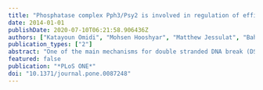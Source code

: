 ```yaml
---
title: "Phosphatase complex Pph3/Psy2 is involved in regulation of efficient non-homologous end-joining pathway in the yeast Saccharomyces cerevisiae."
date: 2014-01-01
publishDate: 2020-07-10T06:21:58.906436Z
authors: ["Katayoun Omidi", "Mohsen Hooshyar", "Matthew Jessulat", "Bahram Samanfar", "Megan Sanders", "Daniel Burnside", "Sylvain Pitre", "Andrew Schoenrock", "Jianhua Xu", "Mohan Babu", "Ashkan Golshani"]
publication_types: ["2"]
abstract: "One of the main mechanisms for double stranded DNA break (DSB) repair is through the non-homologous end-joining (NHEJ) pathway. Using plasmid and chromosomal repair assays, we showed that deletion mutant strains for interacting proteins Pph3p and Psy2p had reduced efficiencies in NHEJ. We further observed that this activity of Pph3p and Psy2p appeared linked to cell cycle Rad53p and Chk1p checkpoint proteins. Pph3/Psy2 is a phosphatase complex, which regulates recovery from the Rad53p DNA damage checkpoint. Overexpression of Chk1p checkpoint protein in a parallel pathway to Rad53p compensated for the deletion of PPH3 or PSY2 in a chromosomal repair assay. Double mutant strains Δpph3/Δchk1 and Δpsy2/Δchk1 showed additional reductions in the efficiency of plasmid repair, compared to both single deletions which is in agreement with the activity of Pph3p and Psy2p in a parallel pathway to Chk1p. Genetic interaction analyses also supported a role for Pph3p and Psy2p in DNA damage repair, the NHEJ pathway, as well as cell cycle progression. Collectively, we report that the activity of Pph3p and Psy2p further connects NHEJ repair to cell cycle progression. "
featured: false
publication: "*PLoS ONE*"
doi: "10.1371/journal.pone.0087248"
---
```


